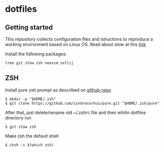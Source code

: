 # dotfiles

## Getting started

This repository collects configuration files and istructions to reproduce a working environment based on Linux OS.
Read about stow at this [link](https://finnala.dev/blog/git-symlinks-and-stow-how-to-manage-your-dotfiles/)

Install the following packages:
```
tree git stow zsh neovim zellij
```

## ZSH

Install pure zsh prompt as described on [github-repo](https://github.com/sindresorhus/pure)
```
$ mkdir -p "$HOME/.zsh"
$ git clone https://github.com/sindresorhus/pure.git "$HOME/.zsh/pure"
```

After that, just delete/rename old ~/.zshrc file and then whitin dotfiles directory run
```
$ git stow zsh
```

Make zsh the default shell
```
$ chsh -s $(which zsh)
```
